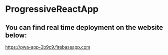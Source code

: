 # ProgressiveReactApp

## You can find real time deployment on the website below:
https://pwa-app-3b9c9.firebaseapp.com
